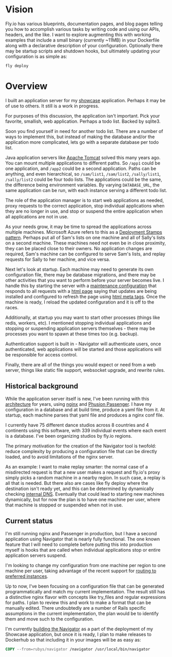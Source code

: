 # Vision

Fly.io has various blueprints, documentation pages, and blog pages telling you how to accomplish various tasks by writing code and using our APIs, headers, and the like. I want to explore augmenting this with working examples that include a small binary (currently ~11MB) in your Dockerfile along with a declarative description of your configuration. Optionally there may be startup scripts and shutdown hooks, but ultimately updating your configuration is as simple as:

```
fly deploy
```

# Overview

I built an application server for my [showcase](https://github.com/rubys/showcase?tab=readme-ov-file#showcase) application. Perhaps it may be of use to others. It still is a work in progress.

For purposes of this discussion, the application isn't important. Pick your favorite, smallish, web application. Perhaps a todo list. Backed by sqlite3.

Soon you find yourself in need for another todo list. There are a number of ways to implement this, but instead of making the database and/or the application more complicated, lets go with a separate database per todo list.

Java application servers like [Apache Tomcat](https://tomcat.apache.org/) solved this many years ago. You can mount multiple applications to different paths. So `/app1` could be one application, and `/app2` could be a second application. Paths can be anything, and even hierarchical, so `/sam/list1`, `/sam/list2`, `/sally/list1`, `/sally/list2` could be four todo lists. The applications could be the same, the difference being environment variables. By varying `DATABASE_URL`, the same application can be run, with each instance serving a different todo list.

The role of the application manager is to start web applications as needed, proxy requests to the correct application, stop individual applications when  they are no longer in use, and stop or suspend the entire application when all applications are not in use.

As your needs grow, it may be time to spread the applications across multiple machines. Microsoft Azure refers to this as a [Deployment Stamps pattern](https://learn.microsoft.com/en-us/azure/architecture/patterns/deployment-stamp). Perhaps put all of Sam's lists on one machine and all of Sally's lists on a second machine. These machines need not even be in close proximity, they can be placed close to their owners. No application changes are required, Sam's machine can be configured to serve Sam's lists, and replay requests for Sally to her machine, and vice versa.

Next let's look at startup. Each machine may need to generate its own configuration file, there may be database migrations, and there may be other activities that you want to perform before your server becomes live. I handle this by starting the server with a [maintenance configuration](https://github.com/rubys/showcase/blob/main/config/navigator-maintenance.yml) that responds to all requests with a [html page](https://github.com/rubys/showcase/blob/main/public/503.html) saying that updates are being installed and configured to refresh the page using [html meta tags](https://developer.mozilla.org/en-US/docs/Web/HTML/Reference/Elements/meta/http-equiv#refresh). Once the machine is ready, I reload the updated configuration and it is off to the races.

Additionally, at startup you may want to start other processes (things like redis, workers, etc). I mentioned stopping individual applications and stopping or suspending application servers themselves - there may be processes you want to spawn at these times too (e.g. backup).

Authentication support is built in - Navigator will authenticate users, once authenticated, web applications will be started and those applications will be responsible for access control.

Finally, there are all of the things you would expect or need from a web server, things like static file support, websocket upgrade, and rewrite rules.

## Historical background

While the application server itself is new, I've been running with this [architecture](https://github.com/rubys/showcase/blob/main/ARCHITECTURE.md) for years, using [nginx](https://nginx.org/) and [Phusion Passenger](https://www.phusionpassenger.com/). I have my configuration in a database and at build time, produce a yaml file from it. At startup, each machine parses that yaml file and produces a nginx conf file.

 I currently have 75 different dance studios across 8 countries and 4 continents using this software, with 339 individual events where each event is a database. I've been organizing studios by fly.io regions.

The primary motivation for the creation of the Navigator tool is twofold: reduce complexity by producing a configuration file that can be directly loaded, and to avoid limitations of the nginx server.

As an example: I want to make replay smarter: the normal case of a misdirected request is that a new user makes a request and fly.io's proxy simply picks a random machine in a nearby region. In such case, a replay is all that is needed. But there also are cases like fly deploy where the destination isn't ready yet, and this can be determined by dynamically checking [internal DNS](https://fly.io/docs/networking/private-networking/#fly-io-internal-dns). Eventually that could lead to starting new machines dynamically, but for now the plan is to have one machine per user, where that machine is stopped or suspended when not in use.

## Current status

I'm still running nginx and Passenger in production, but I have a second application using Navigator that is nearly fully functional. The one known feature that I will need to complete before putting this into production myself is hooks that are called when individual applications stop or entire application servers suspend.

I'm looking to change my configuration from one machine per region to one machine per user, taking advantage of the recent support for [routing to preferred instances](https://community.fly.io/t/routing-to-preferred-instances/25686).

Up to now, I've been focusing on a configuration file that can be generated programmatically and match my current implementation. The result still has a distinctive nginx flavor with concepts like try_files and regular expressions for paths. I plan to review this and work to make a format that can be manually edited. There undoubtedly are a number of Rails specific assumptions in the current implementation, the plan would be to identify them and move such to the configuration.

I'm currently [building the Navigator](https://github.com/rubys/showcase/blob/ab75c95765554babaf1b6a4d1f97440e8491b63e/Dockerfile.nav#L51-L62) as a part of the deployment of my Showcase application, but once it is ready, I plan to make releases to Dockerhub so that including it in your images will be as easy as:

```dockerfile
COPY --from=rubys/navigator /navigator /usr/local/bin/navigator
```

